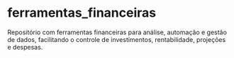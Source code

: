 # ferramentas_financeiras
Repositório com ferramentas financeiras para análise, automação e gestão de dados, facilitando o controle de investimentos, rentabilidade, projeções e despesas.
